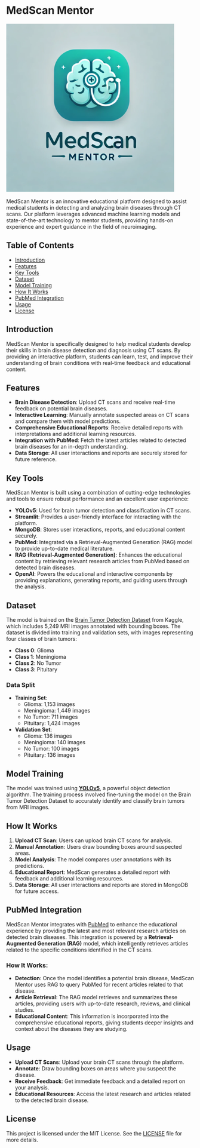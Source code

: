 # MedScan Mentor

<img src="./logo/logo.png" alt="MedScan Mentor Logo" width="450"/>

MedScan Mentor is an innovative educational platform designed to assist medical students in detecting and analyzing brain diseases through CT scans. Our platform leverages advanced machine learning models and state-of-the-art technology to mentor students, providing hands-on experience and expert guidance in the field of neuroimaging.

## Table of Contents
- [Introduction](#introduction)
- [Features](#features)
- [Key Tools](#key-tools)
- [Dataset](#dataset)
- [Model Training](#model-training)
- [How It Works](#how-it-works)
- [PubMed Integration](#pubmed-integration)
- [Usage](#usage)
- [License](#license)

## Introduction
MedScan Mentor is specifically designed to help medical students develop their skills in brain disease detection and diagnosis using CT scans. By providing an interactive platform, students can learn, test, and improve their understanding of brain conditions with real-time feedback and educational content.

## Features
- **Brain Disease Detection**: Upload CT scans and receive real-time feedback on potential brain diseases.
- **Interactive Learning**: Manually annotate suspected areas on CT scans and compare them with model predictions.
- **Comprehensive Educational Reports**: Receive detailed reports with interpretations and additional learning resources.
- **Integration with PubMed**: Fetch the latest articles related to detected brain diseases for an in-depth understanding.
- **Data Storage**: All user interactions and reports are securely stored for future reference.

## Key Tools
MedScan Mentor is built using a combination of cutting-edge technologies and tools to ensure robust performance and an excellent user experience:

- **YOLOv5**: Used for brain tumor detection and classification in CT scans.
- **Streamlit**: Provides a user-friendly interface for interacting with the platform.
- **MongoDB**: Stores user interactions, reports, and educational content securely.
- **PubMed**: Integrated via a Retrieval-Augmented Generation (RAG) model to provide up-to-date medical literature.
- **RAG (Retrieval-Augmented Generation)**: Enhances the educational content by retrieving relevant research articles from PubMed based on detected brain diseases.
- **OpenAI**: Powers the educational and interactive components by providing explanations, generating reports, and guiding users through the analysis.

## Dataset
The model is trained on the [Brain Tumor Detection Dataset](https://www.kaggle.com/datasets/ahmedsorour1/mri-for-brain-tumor-with-bounding-boxes?resource=download) from Kaggle, which includes 5,249 MRI images annotated with bounding boxes. The dataset is divided into training and validation sets, with images representing four classes of brain tumors:
- **Class 0**: Glioma
- **Class 1**: Meningioma
- **Class 2**: No Tumor
- **Class 3**: Pituitary

### Data Split
- **Training Set**:
  - Glioma: 1,153 images
  - Meningioma: 1,449 images
  - No Tumor: 711 images
  - Pituitary: 1,424 images
- **Validation Set**:
  - Glioma: 136 images
  - Meningioma: 140 images
  - No Tumor: 100 images
  - Pituitary: 136 images

## Model Training
The model was trained using [**YOLOv5**](https://github.com/ultralytics/yolov5), a powerful object detection algorithm. The training process involved fine-tuning the model on the Brain Tumor Detection Dataset to accurately identify and classify brain tumors from MRI images.

## How It Works
1. **Upload CT Scan**: Users can upload brain CT scans for analysis.
2. **Manual Annotation**: Users draw bounding boxes around suspected areas.
3. **Model Analysis**: The model compares user annotations with its predictions.
4. **Educational Report**: MedScan generates a detailed report with feedback and additional learning resources.
5. **Data Storage**: All user interactions and reports are stored in MongoDB for future access.

## PubMed Integration
MedScan Mentor integrates with [PubMed](https://pubmed.ncbi.nlm.nih.gov/) to enhance the educational experience by providing the latest and most relevant research articles on detected brain diseases. This integration is powered by a **Retrieval-Augmented Generation (RAG)** model, which intelligently retrieves articles related to the specific conditions identified in the CT scans.

### How It Works:
- **Detection**: Once the model identifies a potential brain disease, MedScan Mentor uses RAG to query PubMed for recent articles related to that disease.
- **Article Retrieval**: The RAG model retrieves and summarizes these articles, providing users with up-to-date research, reviews, and clinical studies.
- **Educational Content**: This information is incorporated into the comprehensive educational reports, giving students deeper insights and context about the diseases they are studying.

## Usage
- **Upload CT Scans**: Upload your brain CT scans through the platform.
- **Annotate**: Draw bounding boxes on areas where you suspect the disease.
- **Receive Feedback**: Get immediate feedback and a detailed report on your analysis.
- **Educational Resources**: Access the latest research and articles related to the detected brain disease.

## License
This project is licensed under the MIT License. See the [LICENSE](LICENSE) file for more details.
